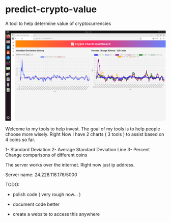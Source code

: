 # predict-crypto-value
A tool to help determine value of cryptocurrencies


![Example Image](https://raw.githubusercontent.com/jim-cassidy/predict-crypto-value/main/screenshots/predict-crypto-screen1.png)


Welcome to my tools to help invest.
The goal of my tools is to help people choose more wisely.
Right Now I have 2 charts ( 3 tools ) to assist based on 4 coins so far.

1- Standard Deviation
2- Average Standard Deviation Line
3- Percent Change comparisons of different coins

The server works over the internet.
Right now just ip address.

Server name:
24.228.118.176/5000

 

TODO:
- polish code ( very rough now... )
- document code better
 
- create a website to access this anywhere
